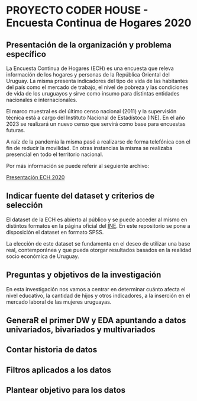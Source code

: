# PROYECTO CODER HOUSE - Encuesta Continua de Hogares 2020
 
## Presentación de la organización y problema específico

La Encuesta Continua de Hogares (ECH) es una encuesta que releva información de los hogares y personas de la República Oriental del Uruguay. La misma presenta indicadores del tipo de vida de las habitantes del país como el mercado de trabajo, el nivel de pobreza y las condiciones de vida de los uruguayos y sirve como insumo para distintas entidades nacionales e internacionales.

El marco muestral es del último censo nacional (2011) y la supervisión técnica está a cargo del Instituto Nacional de Estadístoca (INE). En el año 2023 se realizará un nuevo censo que servirá como base para encuestas futuras.

A raíz de la pandemia la misma pasó a realizarse de forma telefónica con el fin de reducir la movilidad. En otras instancias la misma se realizaba presencial en todo el territorio nacional.

Por más información se puede referir al seguiente archivo:

[Presentación ECH 2020](https://rtc-cea.cepal.org/sites/default/files/2020-12/Presentaci%C3%B3n%20Uruguay.pdf)


## Indicar fuente del dataset y criterios de selección

El dataset de la ECH es abierto al público y se puede acceder al mismo en distintos formatos en la página oficial del [INE](https://www.ine.gub.uy/encuesta-continua-de-hogares1). En este repositorio se pone a disposición el dataset en formato SPSS.

La elección de este dataset se fundamenta en el deseo de utilizar una base real, contemporánea y que pueda otorgar resultados basados en la realidad socio económica de Uruguay.

## Preguntas y objetivos de la investigación

En esta investigación nos vamos a centrar en determinar cuánto afecta el nivel educativo, la cantidad de hijos y otros indicadores, a la inserción en el mercado laboral de las mujeres uruguayas.




## GeneraR el primer DW y EDA apuntando a datos univariados, bivariados y multivariados


## Contar historia de datos


## Filtros aplicados a los datos


## Plantear objetivo para los datos


